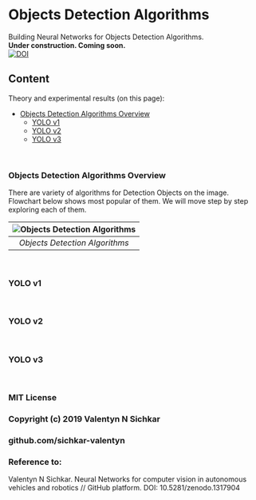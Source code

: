 # Objects Detection Algorithms
Building Neural Networks for Objects Detection Algorithms.
<br/>**Under construction. Coming soon.**
<br/>[![DOI](https://zenodo.org/badge/DOI/10.5281/zenodo.1317904.svg)](https://doi.org/10.5281/zenodo.1317904)

## Content
Theory and experimental results (on this page):

* [Objects Detection Algorithms Overview](#main-objects-detection-algorithms)
  * [YOLO v1](#yolo-v1)
  * [YOLO v2](#yolo-v2)
  * [YOLO v3](#yolo-v3)

<br/>

### <a id="main-objects-detection-algorithms">Objects Detection Algorithms Overview</a>
There are variety of algorithms for Detection Objects on the image. Flowchart below shows most popular of them. We will move step by step exploring each of them.

| ![Objects Detection Algorithms](https://github.com/sichkar-valentyn/Neural_Networks_for_Computer_Vision/blob/master/images/Objects_Detection/Objects_Detection_Algorithms.png) | 
|:--:| 
| *Objects Detection Algorithms* |

<br/>

### <a id="yolo-v1">YOLO v1</a>

<br/>

### <a id="yolo-v2">YOLO v2</a>

<br/>

### <a id="yolo-v3">YOLO v3</a>


<br/>

### MIT License
### Copyright (c) 2019 Valentyn N Sichkar
### github.com/sichkar-valentyn
### Reference to:
Valentyn N Sichkar. Neural Networks for computer vision in autonomous vehicles and robotics // GitHub platform. DOI: 10.5281/zenodo.1317904

